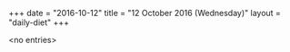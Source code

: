 +++
date = "2016-10-12"
title = "12 October 2016 (Wednesday)"
layout = "daily-diet"
+++

<p>&lt;no entries&gt;</p>